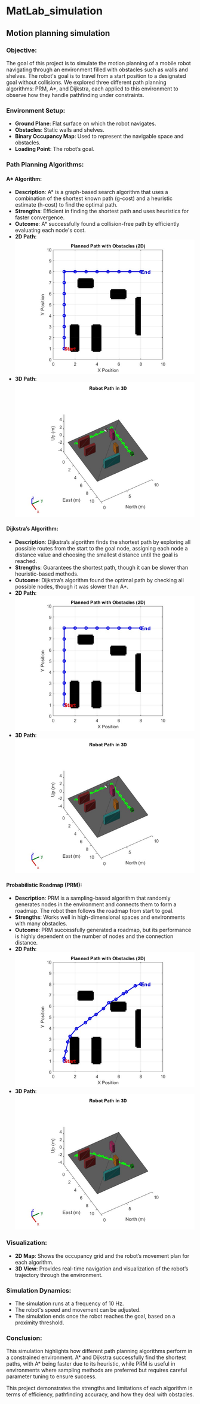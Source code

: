 # MatLab_simulation

## Motion planning simulation

### Objective:
The goal of this project is to simulate the motion planning of a mobile robot navigating through an environment filled with obstacles such as walls and shelves. The robot's goal is to travel from a start position to a designated goal without collisions. We explored three different path planning algorithms: PRM, A*, and Dijkstra, each applied to this environment to observe how they handle pathfinding under constraints.

### Environment Setup:
- **Ground Plane**: Flat surface on which the robot navigates.
- **Obstacles**: Static walls and shelves.
- **Binary Occupancy Map**: Used to represent the navigable space and obstacles.
- **Loading Point**: The robot’s goal.

### Path Planning Algorithms:

#### A* Algorithm:
- **Description**: A* is a graph-based search algorithm that uses a combination of the shortest known path (g-cost) and a heuristic estimate (h-cost) to find the optimal path.
- **Strengths**: Efficient in finding the shortest path and uses heuristics for faster convergence.
- **Outcome**: A* successfully found a collision-free path by efficiently evaluating each node's cost.
- **2D Path**: ![A* 2D](resources/images/a_star2D.jpg)
- **3D Path**: ![A* 3D](resources/images/a_star3D.jpg)

#### Dijkstra’s Algorithm:
- **Description**: Dijkstra’s algorithm finds the shortest path by exploring all possible routes from the start to the goal node, assigning each node a distance value and choosing the smallest distance until the goal is reached.
- **Strengths**: Guarantees the shortest path, though it can be slower than heuristic-based methods.
- **Outcome**: Dijkstra’s algorithm found the optimal path by checking all possible nodes, though it was slower than A*.
- **2D Path**: ![Dijkstra 2D](resources/images/dijkstra2D.jpg)
- **3D Path**: ![Dijkstra 3D](resources/images/dijkstra3D.jpg)

#### Probabilistic Roadmap (PRM):
- **Description**: PRM is a sampling-based algorithm that randomly generates nodes in the environment and connects them to form a roadmap. The robot then follows the roadmap from start to goal.
- **Strengths**: Works well in high-dimensional spaces and environments with many obstacles.
- **Outcome**: PRM successfully generated a roadmap, but its performance is highly dependent on the number of nodes and the connection distance.
- **2D Path**: ![PRM 2D](resources/images/prm2D.jpg)
- **3D Path**: ![PRM 3D](resources/images/prm3D.jpg)

### Visualization:
- **2D Map**: Shows the occupancy grid and the robot’s movement plan for each algorithm.
- **3D View**: Provides real-time navigation and visualization of the robot’s trajectory through the environment.

### Simulation Dynamics:
- The simulation runs at a frequency of 10 Hz.
- The robot's speed and movement can be adjusted.
- The simulation ends once the robot reaches the goal, based on a proximity threshold.

### Conclusion:
This simulation highlights how different path planning algorithms perform in a constrained environment. A* and Dijkstra successfully find the shortest paths, with A* being faster due to its heuristic, while PRM is useful in environments where sampling methods are preferred but requires careful parameter tuning to ensure success.

This project demonstrates the strengths and limitations of each algorithm in terms of efficiency, pathfinding accuracy, and how they deal with obstacles.

